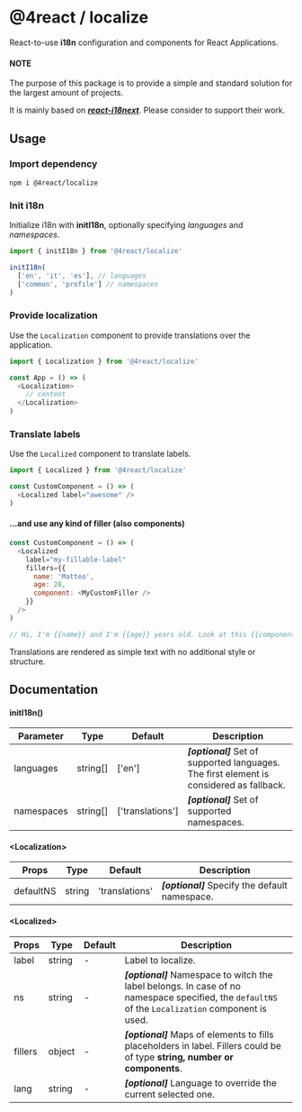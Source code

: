 # @4react / localize

React-to-use **i18n** configuration and components for React Applications.

#### NOTE
The purpose of this package is to provide a simple and standard solution for the largest amount of projects.

It is mainly based on [***react-i18next***](https://github.com/i18next/react-i18next). Please consider to support their work.

## Usage

### Import dependency

```
npm i @4react/localize
```

### Init i18n

Initialize i18n with **initI18n**, optionally specifying *languages* and *namespaces*.
```js
import { initI18n } from '@4react/localize'

initI18n(
  ['en', 'it', 'es'], // languages
  ['common', 'profile'] // namespaces
)
```

### Provide localization
Use the `Localization` component to provide translations over the application.
```js
import { Localization } from '@4react/localize'

const App = () => (
  <Localization>
    // content
  </Localization>
)
```

### Translate labels
Use the `Localized` component to translate labels.

```js
import { Localized } from '@4react/localize'

const CustomComponent = () => (
  <Localized label="awesome" />
)
```

#### ...and use any kind of filler (also components)

```js
const CustomComponent = () => (
  <Localized
    label="my-fillable-label"
    fillers={{
      name: 'Matteo',
      age: 28,
      component: <MyCustomFiller />
    }}
  />
)

// Hi, I'm {{name}} and I'm {{age}} years old. Look at this {{component}}!
```
Translations are rendered as simple text with no additional style or structure.

## Documentation

#### initI18n()

| Parameter | Type | Default | Description |
| --- | --- | --- | --- |
| languages | string[] | ['en'] | ***[optional]*** Set of supported languages. The first element is considered as fallback. |
| namespaces | string[] | ['translations'] | ***[optional]*** Set of supported namespaces. |

#### <Localization\>

| Props | Type | Default | Description |
| --- | --- | --- | --- |
| defaultNS | string | 'translations' | ***[optional]*** Specify the default namespace. |

#### <Localized\>

| Props | Type | Default | Description |
| --- | --- | --- | --- |
| label | string | - | Label to localize. |
| ns | string | - | ***[optional]*** Namespace to witch the label belongs. In case of no namespace specified, the `defaultNS` of the `Localization` component is used. |
| fillers | object | - | ***[optional]*** Maps of elements to fills placeholders in label. Fillers could be of type **string, number or components**. |
| lang | string | - | ***[optional]*** Language to override the current selected one. |
